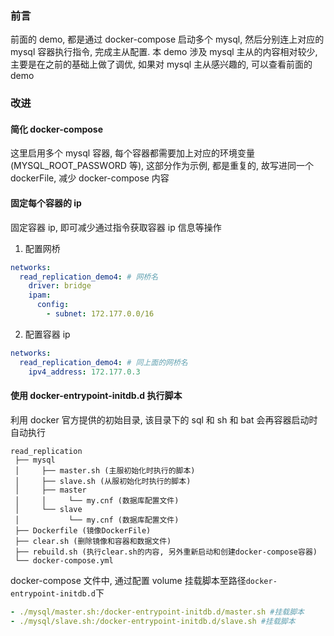 ### 前言

前面的 demo, 都是通过 docker-compose 启动多个 mysql, 然后分别连上对应的 mysql 容器执行指令, 完成主从配置. 本 demo 涉及 mysql 主从的内容相对较少, 主要是在之前的基础上做了调优, 如果对 mysql 主从感兴趣的, 可以查看前面的 demo

### 改进

#### 简化 docker-compose

这里启用多个 mysql 容器, 每个容器都需要加上对应的环境变量(MYSQL_ROOT_PASSWORD 等), 这部分作为示例, 都是重复的, 故写进同一个 dockerFile, 减少 docker-compose 内容

#### 固定每个容器的 ip

固定容器 ip, 即可减少通过指令获取容器 ip 信息等操作

1. 配置网桥

```yml
networks:
  read_replication_demo4: # 网桥名
    driver: bridge
    ipam:
      config:
        - subnet: 172.177.0.0/16
```

2. 配置容器 ip

```yml
networks:
  read_replication_demo4: # 同上面的网桥名
    ipv4_address: 172.177.0.3
```

#### 使用 docker-entrypoint-initdb.d 执行脚本

利用 docker 官方提供的初始目录, 该目录下的 sql 和 sh 和 bat 会再容器启动时自动执行

```
read_replication
 ├── mysql
 │     ├── master.sh (主服初始化时执行的脚本)
 │     ├── slave.sh (从服初始化时执行的脚本)
 │     ├── master
 │     │     └── my.cnf (数据库配置文件)
 │     └── slave
 │           └── my.cnf (数据库配置文件)
 ├── Dockerfile (镜像DockerFile)
 ├── clear.sh (删除镜像和容器和数据文件)
 ├── rebuild.sh (执行clear.sh的内容, 另外重新启动和创建docker-compose容器)
 └── docker-compose.yml
```

docker-compose 文件中, 通过配置 volume 挂载脚本至路径`docker-entrypoint-initdb.d`下

```yml
- ./mysql/master.sh:/docker-entrypoint-initdb.d/master.sh #挂载脚本
- ./mysql/slave.sh:/docker-entrypoint-initdb.d/slave.sh #挂载脚本
```
